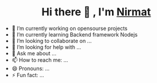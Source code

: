 <h1 align="center"> Hi there 👋 , I'm <a href="https://www.linkedin.com/in/sanjay-k-v/">Nirmat</a> </h1>



- 🔭 I’m currently working on opensourse projects
- 🌱 I’m currently learning Backend framework Nodejs
- 👯 I’m looking to collaborate on ...
- 🤔 I’m looking for help with ...
- 💬 Ask me about ...
- 📫 How to reach me: ...
- 😄 Pronouns: ...
- ⚡ Fun fact: ...

